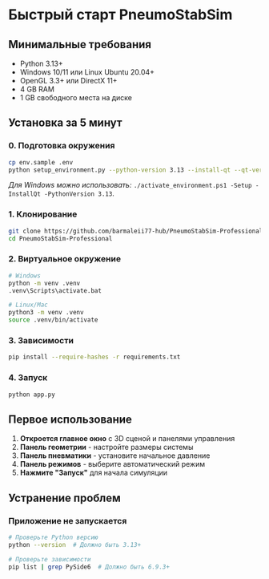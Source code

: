 # Быстрый старт PneumoStabSim

## Минимальные требования

- Python 3.13+
- Windows 10/11 или Linux Ubuntu 20.04+
- OpenGL 3.3+ или DirectX 11+
- 4 GB RAM
- 1 GB свободного места на диске

## Установка за 5 минут

### 0. Подготовка окружения
```bash
cp env.sample .env
python setup_environment.py --python-version 3.13 --install-qt --qt-version 6.7.2
```

*Для Windows можно использовать:* `./activate_environment.ps1 -Setup -InstallQt -PythonVersion 3.13`.

### 1. Клонирование
```bash
git clone https://github.com/barmaleii77-hub/PneumoStabSim-Professional.git
cd PneumoStabSim-Professional
```

### 2. Виртуальное окружение
```bash
# Windows
python -m venv .venv
.venv\Scripts\activate.bat

# Linux/Mac
python3 -m venv .venv
source .venv/bin/activate
```

### 3. Зависимости
```bash
pip install --require-hashes -r requirements.txt
```

### 4. Запуск
```bash
python app.py
```

## Первое использование

1. **Откроется главное окно** с 3D сценой и панелями управления
2. **Панель геометрии** - настройте размеры системы
3. **Панель пневматики** - установите начальное давление
4. **Панель режимов** - выберите автоматический режим
5. **Нажмите "Запуск"** для начала симуляции

## Устранение проблем

### Приложение не запускается
```bash
# Проверьте Python версию
python --version  # Должно быть 3.13+

# Проверьте зависимости
pip list | grep PySide6  # Должно быть 6.9.3+
